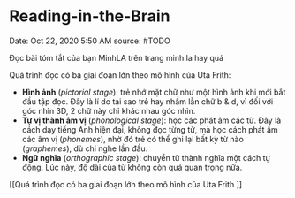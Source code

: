 # Reading-in-the-Brain

Date: Oct 22, 2020 5:50 AM
source: #TODO

Đọc bài tóm tắt của bạn MinhLA trên trang minh.la hay quá

Quá trình đọc có ba giai đoạn lớn theo mô hình của Uta Frith:

- **Hình ảnh** (*pictorial stage*): trẻ nhớ mặt chữ như
một hình ảnh khi mới bắt đầu tập đọc. Đây là lí do tại sao trẻ hay nhầm lẫn chữ
b & d, vì đối với góc nhìn 3D, 2 chữ này chỉ khác nhau góc nhìn.
- **Tự vị thành âm vị** (*phonological stage*): học các
phát âm các từ. Đây là cách dạy tiếng Anh hiện đại, không đọc từng từ, mà học
cách phát âm các âm vị (*phonemes*), nhờ đó trẻ có thể ghi lại bất kỳ từ
nào (*graphemes*), dù chỉ nghe lần đầu.
- **Ngữ nghĩa** (*orthographic stage*): chuyển từ thành
nghĩa một cách tự động. Lúc này, độ dài của từ không còn quá quan trọng nữa.

[[Quá trình đọc có ba giai đoạn lớn theo mô hình của Uta Frith ]]